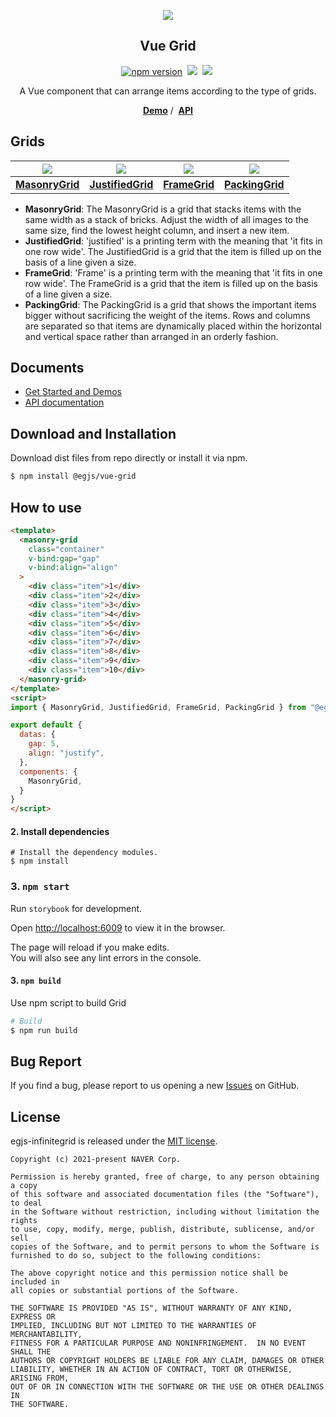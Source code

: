 
<p align="middle" ><img src="https://naver.github.io/egjs-infinitegrid/images/logo.png" /></p>
<h2 align="middle">Vue Grid</h2>
<p align="middle">
<a href="https://www.npmjs.com/package/@egjs/vue-grid" target="_blank"><img src="https://img.shields.io/npm/v/@egjs/vue-grid.svg?style=flat-square&color=007acc&label=version" alt="npm version" /></a>&nbsp;
<img src="https://img.shields.io/badge/language-typescript-blue.svg?style=flat-square" />&nbsp;
<a href="https://github.com/naver/egjs-infinitegrid/blob/main/LICENSE" target="_blank"><img src="https://img.shields.io/static/v1?style=flat-square&label=license&message=MIT&color=08CE5D" /></a>&nbsp;
</p>
<p align="middle">A Vue component that can arrange items according to the type of grids.</p>
<p align="middle">
    <a href="https://naver.github.io/egjs-infinitegrid" target="_blank"><strong>Demo</strong></a> /&nbsp;
    <a href="https://naver.github.io/egjs-infinitegrid/release/latest/doc/" target="_blank"><strong>API</strong></a>
</p>


## Grids

|<img src="https://naver.github.io/egjs-infinitegrid/images/MasonryGrid.png" />|<img src="https://naver.github.io/egjs-infinitegrid/images/JustifiedGrid.png" />|<img src="https://naver.github.io/egjs-infinitegrid/images/FrameGrid.png" />|<img src="https://naver.github.io/egjs-infinitegrid/images/PackingGrid.png" />|
|:---:|:---:|:---:|:---:|
|[**MasonryGrid**](http://naver.github.io/egjs-infinitegrid/storybook/?path=/story/examples-masonrygrid--masonry-grid-template)|[**JustifiedGrid**](http://naver.github.io/egjs-infinitegrid/storybook/?path=/story/examples-justifiedgrid--justified-grid-template)|[**FrameGrid**](http://naver.github.io/egjs-infinitegrid/storybook/?path=/story/examples-framegrid--frame-grid-template)|[**PackingGrid**](http://naver.github.io/egjs-infinitegrid/storybook/?path=/story/examples-packinggrid--packing-grid-template)|

* **MasonryGrid**: The MasonryGrid is a grid that stacks items with the same width as a stack of bricks. Adjust the width of all images to the same size, find the lowest height column, and insert a new item.
* **JustifiedGrid**: 'justified' is a printing term with the meaning that 'it fits in one row wide'. The JustifiedGrid is a grid that the item is filled up on the basis of a line given a size.
* **FrameGrid**: 'Frame' is a printing term with the meaning that 'it fits in one row wide'. The FrameGrid is a grid that the item is filled up on the basis of a line given a size.
* **PackingGrid**: The PackingGrid is a grid that shows the important items bigger without sacrificing the weight of the items. Rows and columns are separated so that items are dynamically placed within the horizontal and vertical space rather than arranged in an orderly fashion.


## Documents
- [Get Started and Demos](https://naver.github.io/egjs-infinitegrid/)
- [API documentation](https://naver.github.io/egjs-infinitegrid/release/latest/doc/)

## Download and Installation

Download dist files from repo directly or install it via npm.

```bash
$ npm install @egjs/vue-grid
```


## How to use
```html
<template>
  <masonry-grid
    class="container"
    v-bind:gap="gap"
    v-bind:align="align"
  >
    <div class="item">1</div>
    <div class="item">2</div>
    <div class="item">3</div>
    <div class="item">4</div>
    <div class="item">5</div>
    <div class="item">6</div>
    <div class="item">7</div>
    <div class="item">8</div>
    <div class="item">9</div>
    <div class="item">10</div>
  </masonry-grid>
</template>
<script>
import { MasonryGrid, JustifiedGrid, FrameGrid, PackingGrid } from "@egjs/vue-grid";

export default {
  datas: {
    gap: 5,
    align: "justify",
  },
  components: {
    MasonryGrid,
  }
}
</script>
```

#### 2. Install dependencies

```
# Install the dependency modules.
$ npm install
```
### 3. `npm start`

Run `storybook` for development.

Open [http://localhost:6009](http://localhost:6009) to view it in the browser.

The page will reload if you make edits.\
You will also see any lint errors in the console.

#### 3. `npm build`

Use npm script to build Grid

```bash
# Build
$ npm run build
```

## Bug Report

If you find a bug, please report to us opening a new [Issues](https://github.com/naver/egjs-infinitegrid/issues) on GitHub.


## License
egjs-infinitegrid is released under the [MIT license](https://github.com/naver/egjs/blob/master/LICENSE.txt).

```
Copyright (c) 2021-present NAVER Corp.

Permission is hereby granted, free of charge, to any person obtaining a copy
of this software and associated documentation files (the "Software"), to deal
in the Software without restriction, including without limitation the rights
to use, copy, modify, merge, publish, distribute, sublicense, and/or sell
copies of the Software, and to permit persons to whom the Software is
furnished to do so, subject to the following conditions:

The above copyright notice and this permission notice shall be included in
all copies or substantial portions of the Software.

THE SOFTWARE IS PROVIDED "AS IS", WITHOUT WARRANTY OF ANY KIND, EXPRESS OR
IMPLIED, INCLUDING BUT NOT LIMITED TO THE WARRANTIES OF MERCHANTABILITY,
FITNESS FOR A PARTICULAR PURPOSE AND NONINFRINGEMENT.  IN NO EVENT SHALL THE
AUTHORS OR COPYRIGHT HOLDERS BE LIABLE FOR ANY CLAIM, DAMAGES OR OTHER
LIABILITY, WHETHER IN AN ACTION OF CONTRACT, TORT OR OTHERWISE, ARISING FROM,
OUT OF OR IN CONNECTION WITH THE SOFTWARE OR THE USE OR OTHER DEALINGS IN
THE SOFTWARE.
```

